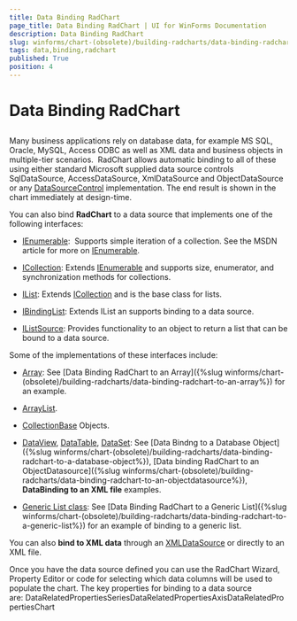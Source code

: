 ```yaml
---
title: Data Binding RadChart
page_title: Data Binding RadChart | UI for WinForms Documentation
description: Data Binding RadChart
slug: winforms/chart-(obsolete)/building-radcharts/data-binding-radchart
tags: data,binding,radchart
published: True
position: 4
---
```


# Data Binding RadChart



## 

Many business applications rely on database data, for example MS SQL, Oracle, MySQL, Access ODBC as well as XML data and business objects in multiple-tier scenarios.  RadChart allows automatic binding to all of these using either standard Microsoft supplied data source controls SqlDataSource, AccessDataSource, XmlDataSource and ObjectDataSource or any [DataSourceControl](http://msdn2.microsoft.com/en-us/library/system.web.ui.datasourcecontrol.aspx) implementation. The end result is shown in the chart immediately at design-time.

You can also bind __RadChart__ to a data source that implements one of the following interfaces: 

* [IEnumerable](http://msdn2.microsoft.com/en-us/library/system.collections.ienumerable.aspx):  Supports simple iteration of a collection. See the MSDN article for more on [IEnumerable](http://msdn2.microsoft.com/en-us/library/system.collections.ienumerable.aspx). 


* [ICollection](http://msdn2.microsoft.com/en-us/library/system.collections.ienumerable.aspx): Extends [IEnumerable](http://msdn2.microsoft.com/en-us/library/system.collections.ienumerable.aspx) and supports size, enumerator, and synchronization methods for collections. 


* [IList](http://msdn2.microsoft.com/en-us/library/system.collections.ilist(VS.71).aspx): Extends [ICollection](http://msdn2.microsoft.com/en-us/library/system.collections.icollection.aspx) and is the base class for lists. 


* [IBindingList](http://msdn2.microsoft.com/en-us/library/system.componentmodel.ibindinglist.aspx): Extends IList an supports binding to a data source.  


* [IListSource](http://msdn2.microsoft.com/en-us/library/system.componentmodel.ilistsource.aspx): Provides functionality to an object to return a list that can be bound to a data source.



Some of the implementations of these interfaces include: 

* [Array](http://msdn2.microsoft.com/en-us/library/system.array(VS.71).aspx): See [Data Binding RadChart to an Array]({%slug winforms/chart-(obsolete)/building-radcharts/data-binding-radchart-to-an-array%}) for an example. 


* [ArrayList](http://msdn2.microsoft.com/en-us/library/system.collections.arraylist(VS.71).aspx). 


* [CollectionBase](http://msdn2.microsoft.com/en-us/library/system.collections.collectionbase(VS.71).aspx) Objects. 


* [DataView](http://msdn2.microsoft.com/en-us/library/system.data.dataview(VS.71).aspx), [DataTable](http://msdn2.microsoft.com/en-us/library/system.data.datatable.aspx), [DataSet](http://msdn2.microsoft.com/en-us/library/system.data.dataset.aspx): See [Data Bindng to a Database Object]({%slug winforms/chart-(obsolete)/building-radcharts/data-binding-radchart-to-a-database-object%}), [Data binding RadChart to an ObjectDatasource]({%slug winforms/chart-(obsolete)/building-radcharts/data-binding-radchart-to-an-objectdatasource%}), __DataBinding to an XML file__ examples. 


* [Generic List class](http://msdn2.microsoft.com/en-us/library/6sh2ey19.aspx): See [Data Binding RadChart to a Generic List]({%slug winforms/chart-(obsolete)/building-radcharts/data-binding-radchart-to-a-generic-list%}) for an example of binding to a generic list.



You can also __bind to XML data__ through an [XMLDataSource](http://msdn2.microsoft.com/en-us/library/system.web.ui.webcontrols.xmldatasource.aspx) or directly to an XML file.



Once you have the data source defined you can use the RadChart Wizard, Property Editor or code for selecting which data columns will be used to populate the chart. The key properties for binding to a data source are: DataRelatedPropertiesSeriesDataRelatedPropertiesAxisDataRelatedPropertiesChart
